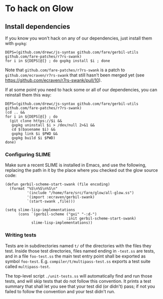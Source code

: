 # To hack on Glow

## Install dependencies

If you know you won't hack on any of our dependencies, just install them with `gxpkg`:
```
DEPS=(github.com/drewc/js-syntax github.com/fare/gerbil-utils github.com/fare-patches/r7rs-swank)
for i in ${DEPS[@]} ; do gxpkg install $i ; done
```

Note that `github.com/fare-patches/r7rs-swank` is
a patch to `github.com/ecraven/r7rs-swank` that still hasn't been merged yet
(see https://github.com/ecraven/r7rs-swank/pull/10).

If at some point you need to hack some or all of our dependencies, you can reinstall them this way:
```
DEPS=(github.com/drewc/js-syntax github.com/fare/gerbil-utils github.com/fare-patches/r7rs-swank)
(cd .. &&
for i in ${DEPS[@]} ; do
  (git clone https://$i &&
   gxpkg uninstall $i > /dev/null 2>&1 &&
   cd $(basename $i) &&
   gxpkg link $i $PWD &&
   gxpkg build $i $PWD)
done)
```

### Configuring SLIME

Make sure a recent SLIME is installed in Emacs, and use the following,
replacing the path in it by the place where you checked out the glow source code:
```
(defun gerbil-scheme-start-swank (file encoding)
  (format "%S\n%S\n%S\n"
          '(include "/home/fare/src/fare/glow/all-glow.ss")
          '(import :ecraven/gerbil-swank)
          `(start-swank ,file)))

(setq slime-lisp-implementations
      (cons `(gerbil-scheme ("gxi" "-:d-")
                            :init gerbil-scheme-start-swank)
            slime-lisp-implementations))
```

### Writing tests

Tests are in subdirectories named `t/` of the directories with the files they test.
Inside those test directories, files named ending in `-test.ss` are tests,
and in a file `foo-test.ss` the main test entry point shall be exported as symbol `foo-test`.
E.g. `compiler/t/multipass-test.ss` exports a test suite called `multipass-test`.

The top-level script `./unit-tests.ss` will automatically find and run those tests,
and will skip tests that do not follow this convention.
It prints a test summary that shall let you see that your test did (or didn't) pass;
if not you failed to follow the convention and your test didn't run.
